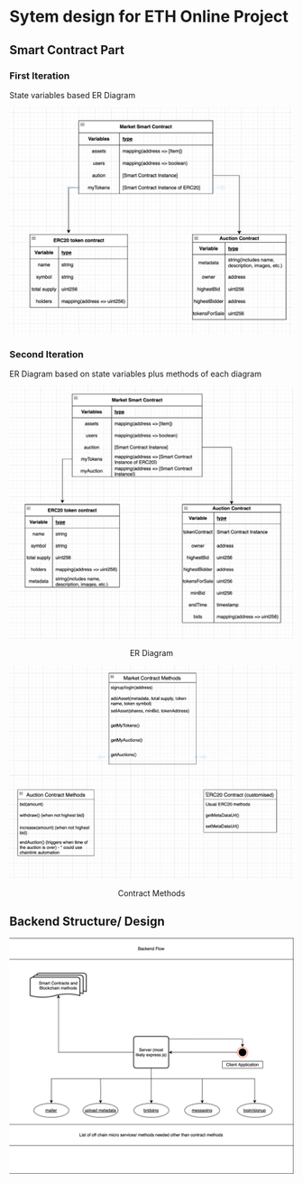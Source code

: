 # Sytem design for ETH Online Project

## Smart Contract Part

### First Iteration

State variables based ER Diagram

![First Iteration](../src/image.png)

### Second Iteration

ER Diagram based on state variables plus methods of each diagram

![Second Iteration ER Diagram](../src/image2.png)
<p style="text-align: center;">ER Diagram</p>

![Second Iteration Contract Methods](../src/image3.png)
<p style="text-align: center;">Contract Methods</p>

## Backend Structure/ Design

![Backend Design](../src/backendStructure.png)